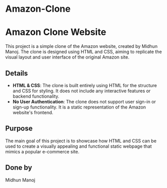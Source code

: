 # Amazon-Clone
# Amazon Clone Website

This project is a simple clone of the Amazon website, created by Midhun Manoj. The clone is designed using HTML and CSS, aiming to replicate the visual layout and user interface of the original Amazon site.

## Details

- **HTML & CSS**: The clone is built entirely using HTML for the structure and CSS for styling. It does not include any interactive features or backend functionality.
- **No User Authentication**: The clone does not support user sign-in or sign-up functionality. It is a static representation of the Amazon website's frontend.

## Purpose

The main goal of this project is to showcase how HTML and CSS can be used to create a visually appealing and functional static webpage that mimics a popular e-commerce site.

## Done by

Midhun Manoj
